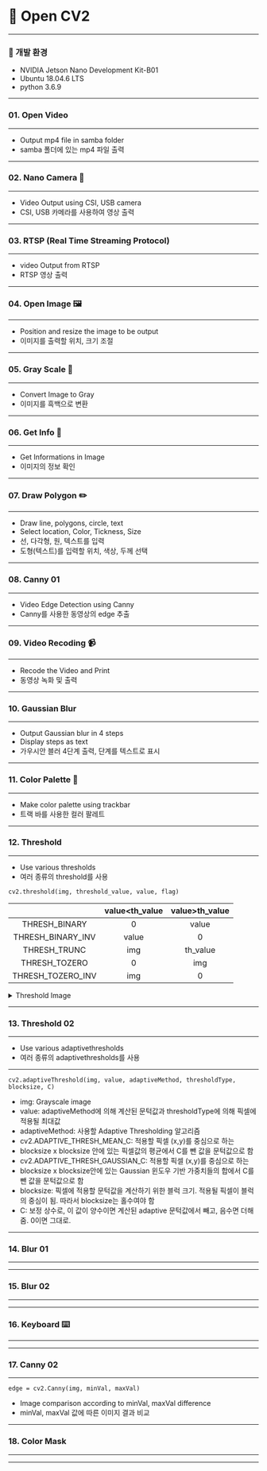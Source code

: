 # 🎥 Open CV2 
---
### 🤖 개발 환경
- NVIDIA Jetson Nano Development Kit-B01
- Ubuntu 18.04.6 LTS
- python 3.6.9
---
### 01. Open Video
---
- Output mp4 file in samba folder
- samba 폴더에 있는 mp4 파일 출력
---
### 02. Nano Camera 📸
---
- Video Output using CSI, USB camera
- CSI, USB 카메라를 사용하여 영상 출력
---
### 03. RTSP (Real Time Streaming Protocol)
---
- video Output from RTSP 
- RTSP 영상 출력
---
### 04. Open Image 🖼️
---
- Position and resize the image to be output
- 이미지를 출력할 위치, 크기 조절
---
### 05. Gray Scale 🐼
---
- Convert Image to Gray
- 이미지를 흑백으로 변환
---
### 06. Get Info 📃
---
- Get Informations in Image
- 이미지의 정보 확인
---
### 07. Draw Polygon ✏️
---
- Draw line, polygons, circle, text
- Select location, Color, Tickness, Size
- 선, 다각형, 원, 텍스트를 입력
- 도형(텍스트)를 입력할 위치, 색상, 두께 선택
---
### 08. Canny 01
---
- Video Edge Detection using Canny
- Canny를 사용한 동영상의 edge 추출
---
### 09. Video Recoding 📹
---
- Recode the Video and Print
- 동영상 녹화 및 출력
---
### 10. Gaussian Blur
---
- Output Gaussian blur in 4 steps
- Display steps as text
- 가우시안 블러 4단계 출력, 단계를 텍스트로 표시
---
### 11. Color Palette 🎨
---
- Make color palette using trackbar
- 트랙 바를 사용한 컬러 팔레트
---
### 12. Threshold
---
- Use various thresholds
- 여러 종류의 threshold를 사용

```
cv2.threshold(img, threshold_value, value, flag)
```
||value<th_value|value>th_value|
|:---:|:---:|:---:|
|THRESH_BINARY|0|value|
|THRESH_BINARY_INV|value|0|
|THRESH_TRUNC|img|th_value|
|THRESH_TOZERO|0|img|
|THRESH_TOZERO_INV|img|0|

<details>
	<summary>Threshold Image</summary>
  	<div markdown="1">

![thresholds](https://github.com/JiHyun-Jo7/CV2/assets/141097551/36bcf0ea-7d2b-4ee9-bab2-c434fc54e825)

   </div>
</details>

---
### 13. Threshold 02
---
- Use various adaptivethresholds
- 여러 종류의 adaptivethresholds를 사용
---
```
cv2.adaptiveThreshold(img, value, adaptiveMethod, thresholdType, blocksize, C)
```
- img: Grayscale image
- value: adaptiveMethod에 의해 계산된 문턱값과 thresholdType에 의해 픽셀에 적용될 최대값
- adaptiveMethod: 사용할 Adaptive Thresholding 알고리즘
- cv2.ADAPTIVE_THRESH_MEAN_C: 적용할 픽셀 (x,y)를 중심으로 하는 
- blocksize x blocksize 안에 있는 픽셀값의 평균에서 C를 뺀 값을 문턱값으로 함
- cv2.ADAPTIVE_THRESH_GAUSSIAN_C: 적용할 픽셀 (x,y)를 중심으로 하는 
- blocksize x blocksize안에 있는 Gaussian 윈도우 기반 가중치들의 합에서 C를 뺀 값을 문턱값으로 함
- blocksize: 픽셀에 적용할 문턱값을 계산하기 위한 블럭 크기. 적용될 픽셀이 블럭의 중심이 됨. 따라서 blocksize는 홀수여야 함
- C: 보정 상수로, 이 값이 양수이면 계산된 adaptive 문턱값에서 빼고, 음수면 더해줌. 0이면 그대로.
---
### 14. Blur 01
---

---
### 15. Blur 02
---

---
### 16. Keyboard ⌨️
---

---
### 17. Canny 02 
---
```
edge = cv2.Canny(img, minVal, maxVal)
```
- Image comparison according to minVal, maxVal difference
- minVal, maxVal 값에 따른 이미지 결과 비교
---
### 18. Color Mask
---

---




